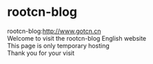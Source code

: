 # rootcn-blog
rootcn-blog:http://www.gotcn.cn<br>
Welcome to visit the rootcn-blog English website<br>
This page is only temporary hosting<br>
Thank you for your visit<br>
